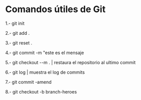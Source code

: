 # Comandos útiles de Git

1.- git init

2.- git add .

3.- git reset .

4.- git commit -m "este es el mensaje

5.- git checkout --m . | restaura el repositorio al ultimo commit

6.- git log | muestra el log de commits    

7.- git commit -amend

8.- git checkout -b branch-heroes